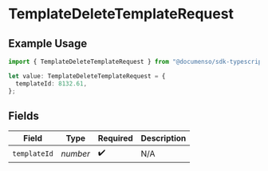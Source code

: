 # TemplateDeleteTemplateRequest

## Example Usage

```typescript
import { TemplateDeleteTemplateRequest } from "@documenso/sdk-typescript/models/operations";

let value: TemplateDeleteTemplateRequest = {
  templateId: 8132.61,
};
```

## Fields

| Field              | Type               | Required           | Description        |
| ------------------ | ------------------ | ------------------ | ------------------ |
| `templateId`       | *number*           | :heavy_check_mark: | N/A                |